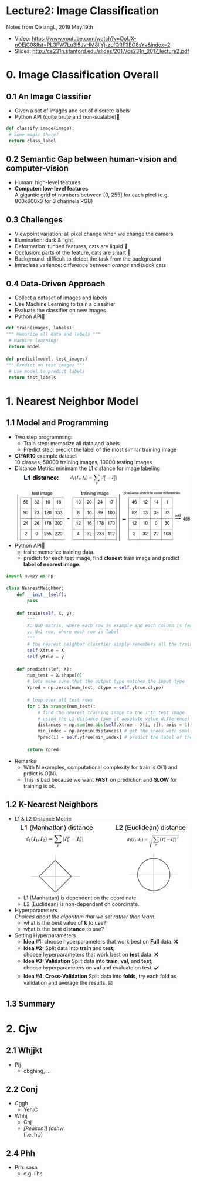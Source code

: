 # Lecture2: Image Classification

Notes from QixiangL, 2019 May.19th
* Video: https://www.youtube.com/watch?v=OoUX-nOEjG0&list=PL3FW7Lu3i5JvHM8ljYj-zLfQRF3EO8sYv&index=2
* Slides: http://cs231n.stanford.edu/slides/2017/cs231n_2017_lecture2.pdf

# 0. Image Classification Overall
## 0.1 An Image Classifier
   * Given a set of images and set of discrete labels
   * Python API (quite brute and non-scalable):snake:
   ```python
   def classify_image(image):
   	# Some magic there?
	return class_label
   ```
## 0.2 Semantic Gap between human-vision and computer-vision
   * Human: high-level features
   * **Computer: low-level features** <br />
   	A gigantic grid of numbers between [0, 255] for each pixel (e.g. 800x600x3 for 3 channels RGB)
## 0.3 Challenges
   * Viewpoint variation: all pixel change when we change the camera
   * Illumination: dark & light
   * Deformation: tunned features, cats are liquid :ocean:
   * Occlusion: parts of the feature, cats are smart :100:
   * Background: difficult to detect the task from the background
   * Intraclass variance: difference between *orange* and *black* cats
## 0.4 Data-Driven Approach
   * Collect a dataset of images and labels
   * Use Machine Learning to train a classifier
   * Evaluate the classifier on new images
   * Python API:snake:
   ```python
   def train(images, labels):
   """ Memorize all data and labels """
   	# Machine learning!
	return model
	
   def predict(model, test_images)
   """ Predict on test images """
   	# Use model to predict labels
	return test_labels
   ```

# 1. Nearest Neighbor Model
## 1.1 Model and Programming
*  Two step programming:
   - Train step: memorize all data and labels
   - Predict step: predict the label of the most similar training image
*  **CIFAR10** example dataset <br />
	10 classes, 50000 training images, 10000 testing images
* Distance Metric: minimam the L1 distance for image labeling
![L1_distance](https://github.com/QixiangL/CS231/blob/master/QixiangL-s%20learning/lec2_images/L1_distance.png)
* Python API:snake:
   - train: memorize training data.
   - predict: for each test image, find **closest** train image and predict **label of nearest image**. 
```python
import numpy as np

class NearestNeighbor:
	def __init__(self):
		pass
	
	def train(self, X, y):
		""" 
		X: NxD matrix, where each row is example and each column is feature
		y: Nx1 row, where each row is label
		"""
		# the nearest neighbor classfier simply remembers all the training data
		self.Xtrue = X
		self.ytrue = y
	
	def predict(slef, X):
		num_test = X.shape[0]
		# lets make sure that the output type matches the input type
		Ypred = np.zeros(num_test, dtype = self.ytrue.dtype)
		
		# loop over all test rows
		for i in xrange(num_test):
			# find the nearest training image to the i'th test image
			# using the L1 distance (sum of absolute value difference)
			distances = np.sum(no.abs(self.Xtrue - X[i, :]), axis = 1)
			min_index = np.argmin(distances) # get the index with smallest distance
			Ypred[i] = self.ytrue[min_index] # predict the label of the nearest example
		
		return Ypred
```
* Remarks
   - With N examples, computational complexity for train is O(1) and prdict is O(N).
   - This is bad because we want **FAST** on prediction and **SLOW** for training is ok.
   
## 1.2 K-Nearest Neighbors
* L1 & L2 Distance Metric
![distance metric](https://github.com/QixiangL/CS231/blob/master/QixiangL-s%20learning/lec2_images/L1_L2.png)
   - L1 (Manhattan) is dependent on the coordinate
   - L2 (Euclidean) is non-dependent on coordinate.
* Hyperparameters <br />
	*Choices about the algorithm that we set rather than learn.*
   - what is the best value of **k** to use?
   - what is the best **distance** to use?
* Setting Hyperparameters
   - **Idea #1:** 
   	choose hyperparameters that work best on **Full** data. :x:
   - **Idea #2:** 
   	Split data into **train** and **test**; <br />
   	choose hyperparameters that work best on **test** data. :x:
   - **Idea #3: Validation** 
   	Split data into **train**, **val**, and **test**; <br />
   	choose hyperparameters on **val** and evaluate on test. :heavy_check_mark:
   - **Idea #4: Cross-Validation**
   	Split data into **folds**, try each fold as validation and average the results. :ballot_box_with_check:

## 1.3 Summary


# 2. Cjw
## 2.1 Whjjkt
   * Plj
	   - obghing, ...
## 2.2 Conj
   * Cggh
	   - YehjC
   * Whhj
	   - Chj
	   - *[Reason1] fashw* <br />
	   	(i.e. hU)
## 2.4 Phh
   * Prh: sasa
   	   - e.g. lihc

 
